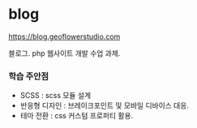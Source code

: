 # blog
https://blog.geoflowerstudio.com

블로그. php 웹사이트 개발 수업 과제.

### 학습 주안점
* SCSS : scss 모듈 설계
* 반응형 디자인 : 브레이크포인트 및 모바일 디바이스 대응.
* 테마 전환 : css 커스텀 프로퍼티 활용.